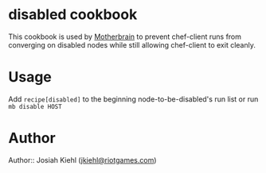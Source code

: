 # disabled cookbook

This cookbook is used by [Motherbrain](http://github.com/RiotGames/motherbrain) to prevent chef-client runs from converging on disabled nodes while still allowing chef-client to exit cleanly.

# Usage

Add `recipe[disabled]` to the beginning node-to-be-disabled's run list or run `mb disable HOST`

# Author

Author:: Josiah Kiehl (<jkiehl@riotgames.com>)
